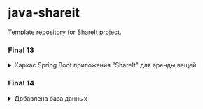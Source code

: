 # **java-shareit**

   Template repository for ShareIt project.

   ### **Final 13**

<details>

<summary> Каркас Spring Boot приложения "ShareIt" для аренды вещей </summary>

   Обеспечивает пользователям:

   1) Возможность рассказывать, какими вещами они готовы поделиться.
   2) Возможность находить нужную вещь и брать её в аренду на какое-то время.
 
</details>

   ### **Final 14**

   <details>

<summary> Добавлена база данных </summary>

   Так же добавлено:

   1) Функция бронирования.
   2) Возможность оставлять отзывы.
 
</details>
